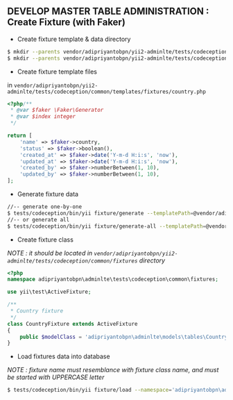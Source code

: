 DEVELOP MASTER TABLE ADMINISTRATION : Create Fixture (with Faker)
-----------------------------------------------------------------

- Create fixture template & data directory

```sh
$ mkdir --parents vendor/adipriyantobpn/yii2-adminlte/tests/codeception/common/templates/fixtures
$ mkdir --parents vendor/adipriyantobpn/yii2-adminlte/tests/codeception/common/fixtures/data
```

- Create fixture template files

in ` vendor/adipriyantobpn/yii2-adminlte/tests/codeception/common/templates/fixtures/country.php `

```php
<?php/**
 * @var $faker \Faker\Generator
 * @var $index integer
 */

return [
    'name' => $faker->country,
    'status' => $faker->boolean(),
    'created_at' => $faker->date('Y-m-d H:i:s', 'now'),
    'updated_at' => $faker->date('Y-m-d H:i:s', 'now'),
    'created_by' => $faker->numberBetween(1, 10),
    'updated_by' => $faker->numberBetween(1, 10),
];
```

- Generate fixture data

```sh
//-- generate one-by-one
$ tests/codeception/bin/yii fixture/generate --templatePath=@vendor/adipriyantobpn/yii2-adminlte/tests/codeception/common/templates/fixtures --fixtureDataPath=@vendor/adipriyantobpn/yii2-adminlte/tests/codeception/common/fixtures/data --count=10 country
//-- or generate all
$ tests/codeception/bin/yii fixture/generate-all --templatePath=@vendor/adipriyantobpn/yii2-adminlte/tests/codeception/common/templates/fixtures --fixtureDataPath=@vendor/adipriyantobpn/yii2-adminlte/tests/codeception/common/fixtures/data --count=10
```

- Create fixture class

*NOTE : it should be located in ` vendor/adipriyantobpn/yii2-adminlte/tests/codeception/common/fixtures ` directory*

```php
<?php
namespace adipriyantobpn\adminlte\tests\codeception\common\fixtures;

use yii\test\ActiveFixture;

/**
 * Country fixture
 */
class CountryFixture extends ActiveFixture
{
    public $modelClass = 'adipriyantobpn\adminlte\models\tables\Country';
}
```

- Load fixtures data into database

*NOTE : fixture name must resemblance with fixture class name, and must be started with UPPERCASE letter*

```sh
$ tests/codeception/bin/yii fixture/load --namespace='adipriyantobpn\adminlte\tests\codeception\common\fixtures' Country
```